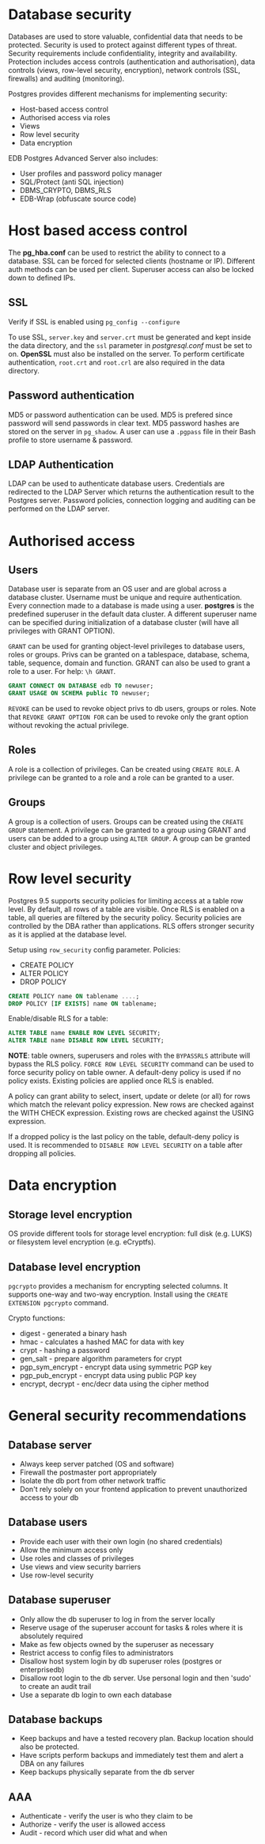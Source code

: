 # Database security

Databases are used to store valuable, confidential data that needs
to be protected. Security is used to protect against different types of
threat. Security requirements include confidentiality, integrity and
availability. Protection includes access controls (authentication and
authorisation), data controls (views, row-level security, encryption),
network controls (SSL, firewalls) and auditing (monitoring).

Postgres provides different mechanisms for implementing security:

* Host-based access control
* Authorised access via roles
* Views
* Row level security
* Data encryption

EDB Postgres Advanced Server also includes:

* User profiles and password policy manager
* SQL/Protect (anti SQL injection)
* DBMS_CRYPTO, DBMS_RLS
* EDB-Wrap (obfuscate source code)

# Host based access control

The **pg_hba.conf** can be used to restrict the ability to connect to a
database. SSL can be forced for selected clients (hostname or IP).
Different auth methods can be used per client. Superuser access can also
be locked down to defined IPs.

## SSL

Verify if SSL is enabled using ``pg_config --configure``

To use SSL, ``server.key`` and ``server.crt`` must be generated and kept
inside the data directory, and the ``ssl`` parameter in _postgresql.conf_
must be set to on. **OpenSSL** must also be installed on the server. To
perform certificate authentication, ``root.crt`` and ``root.crl`` are also
required in the data directory.

## Password authentication

MD5 or password authentication can be used. MD5 is prefered since password
will send passwords in clear text. MD5 password hashes are stored on the
server in ``pg_shadow``. A user can use a ``.pgpass`` file in their Bash
profile to store username & password.

## LDAP Authentication

LDAP can be used to authenticate database users. Credentials are
redirected to the LDAP Server which returns the authentication result to
the Postgres server. Password policies, connection logging and auditing
can be performed on the LDAP server.

# Authorised access

## Users

Database user is separate from an OS user and are global across a database
cluster. Username must be unique and require authentication. Every
connection made to a database is made using a user. **postgres** is the
predefined superuser in the default data cluster. A different superuser
name can be specified during initialization of a database cluster (will
have all privileges with GRANT OPTION).

``GRANT`` can be used for granting object-level privileges to database
users, roles or groups. Privs can be granted on a tablespace, database,
schema, table, sequence, domain and function. GRANT can also be used to
grant a role to a user. For help: ``\h GRANT``.

```sql
GRANT CONNECT ON DATABASE edb TO newuser;
GRANT USAGE ON SCHEMA public TO newuser;
```

``REVOKE`` can be used to revoke object privs to db users, groups or
roles. Note that ``REVOKE GRANT OPTION FOR`` can be used to revoke only
the grant option without revoking the actual privilege.

## Roles

A role is a collection of privileges. Can be created using ``CREATE
ROLE``. A privilege can be granted to a role and a role can be granted
to a user.

## Groups
A group is a collection of users. Groups can be created using the
``CREATE GROUP`` statement. A privilege can be granted to a group using
GRANT and users can be added to a group using ``ALTER GROUP``. A group
can be granted cluster and object privileges.

# Row level security

Postgres 9.5 supports security policies for limiting access at a table
row level. By default, all rows of a table are visible. Once RLS is
enabled on a table, all queries are filtered by the security policy.
Security policies are controlled by the DBA rather than applications.
RLS offers stronger security as it is applied at the database level.

Setup using ``row_security`` config parameter. Policies:

* CREATE POLICY
* ALTER POLICY
* DROP POLICY


```sql
CREATE POLICY name ON tablename ....;
DROP POLICY [IF EXISTS] name ON tablename;
```

Enable/disable RLS for a table:

```sql
ALTER TABLE name ENABLE ROW LEVEL SECURITY;
ALTER TABLE name DISABLE ROW LEVEL SECURITY;
```

**NOTE**: table owners, superusers and roles with the ``BYPASSRLS``
attribute will bypass the RLS policy. ``FORCE ROW LEVEL SECURITY``
command can be used to force security policy on table owner. A
default-deny policy is used if no policy exists. Existing policies are
applied once RLS is enabled.

A policy can grant ability to select, insert, update or delete (or all)
for rows which match the relevant policy expression. New rows are
checked against the WITH CHECK expression. Existing rows are checked
against the USING expression.

If a dropped policy is the last policy on the table, default-deny policy
is used. It is recommended to ``DISABLE ROW LEVEL SECURITY`` on a table
after dropping all policies.

# Data encryption

## Storage level encryption

OS provide different tools for storage level encryption: full disk (e.g. LUKS) or
filesystem level encryption (e.g. eCryptfs).

## Database level encryption

``pgcrypto`` provides a mechanism for encrypting selected columns. It
supports one-way and two-way encryption. Install using the ``CREATE
EXTENSION pgcrypto`` command.

Crypto functions:

* digest - generated a binary hash
* hmac - calculates a hashed MAC for data with key
* crypt - hashing a password
* gen_salt - prepare algorithm parameters for crypt
* pgp_sym_encrypt - encrypt data using symmetric PGP key
* pgp_pub_encrypt - encrypt data using public PGP key
* encrypt, decrypt - enc/decr data using the cipher method

# General security recommendations

## Database server

* Always keep server patched (OS and software)
* Firewall the postmaster port appropriately
* Isolate the db port from other network traffic
* Don't rely solely on your frontend application to prevent unauthorized
  access to your db

## Database users

* Provide each user with their own login (no shared credentials)
* Allow the minimum access only
* Use roles and classes of privileges
* Use views and view security barriers
* Use row-level security

## Database superuser

* Only allow the db superuser to log in from the server locally
* Reserve usage of the superuser account for tasks & roles where it is
  absolutely required
* Make as few objects owned by the superuser as necessary
* Restrict access to config files to administrators
* Disallow host system login by db superuser roles (postgres or
  enterprisedb)
* Disallow root login to the db server. Use personal login and then
  'sudo' to create an audit trail
* Use a separate db login to own each database

## Database backups

* Keep backups and have a tested recovery plan. Backup location should
  also be protected.
* Have scripts perform backups and immediately test them and alert a DBA
  on any failures
* Keep backups physically separate from the db server

## AAA

* Authenticate - verify the user is who they claim to be
* Authorize - verify the user is allowed access
* Audit - record which user did what and when
